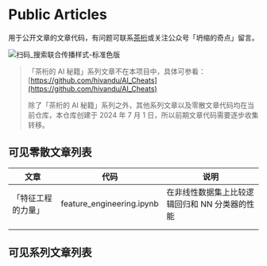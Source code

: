 # Public Articles

用于公开文章的文章代码，有问题可联系[茶桁](https://hivan.me)或关注公众号「坍缩的奇点」留言。

![扫码_搜索联合传播样式-标准色版](https://cdn.jsdelivr.net/gh/hivandu/notes/img/扫码_搜索联合传播样式-标准色版.png)

> 「茶桁的 AI 秘籍」系列文章不在本项目中，具体可参看：[https://github.com/hivandu/AI_Cheats](https://github.com/hivandu/AI_Cheats)
>
> 除了「茶桁的 AI 秘籍」系列之外，其他系列文章以及零散文章代码均在当前仓库，本仓库创建于 2024 年 7 月 1 日，所以前期文章代码需要逐步收集转移。

## 可见零散文章列表

| 文章               | 代码                      | 说明                                           |
| ------------------ | ------------------------- | ---------------------------------------------- |
| 「特征工程的力量」 | feature_engineering.ipynb | 在非线性数据集上比较逻辑回归和 NN 分类器的性能 |
|                    |                           |                                                |
|                    |                           |                                                |




## 可见系列文章列表

